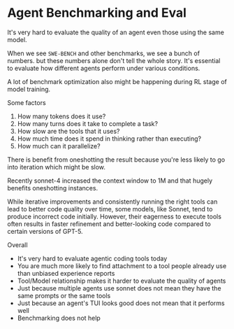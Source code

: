 # Agent Benchmarking and Eval

It's very hard to evaluate the quality of an agent even those using the same model.

When we see `SWE-BENCH` and other benchmarks, we see a bunch of numbers. but these numbers alone don't tell the whole story. It's essential to evaluate how different agents perform under various conditions.

A lot of benchmark optimization also might be happening during RL stage of model training.

Some factors

1. How many tokens does it use?
2. How many turns does it take to complete a task?
3. How slow are the tools that it uses?
4. How much time does it spend in thinking rather than executing?
5. How much can it parallelize?


There is benefit from oneshotting the result because you're less likely to go into iteration which might be slow. 

Recently sonnet-4 increased the context window to 1M and that hugely benefits oneshotting instances.


While iterative improvements and consistently running the right tools can lead to better code quality over time, some models, like Sonnet, tend to produce incorrect code initially. However, their eagerness to execute tools often results in faster refinement and better-looking code compared to certain versions of GPT-5.



Overall
- It's very hard to evaluate agentic coding tools today
- You are much more likely to find attachment to a tool people already use than unbiased experience reports
-  Tool/Model relationship makes it harder to evaluate the quality of agents
-  Just because multiple agents use sonnet does not mean they have the same prompts or the same tools
-  Just because an agent's TUI looks good does not mean that it performs well
-  Benchmarking does not help